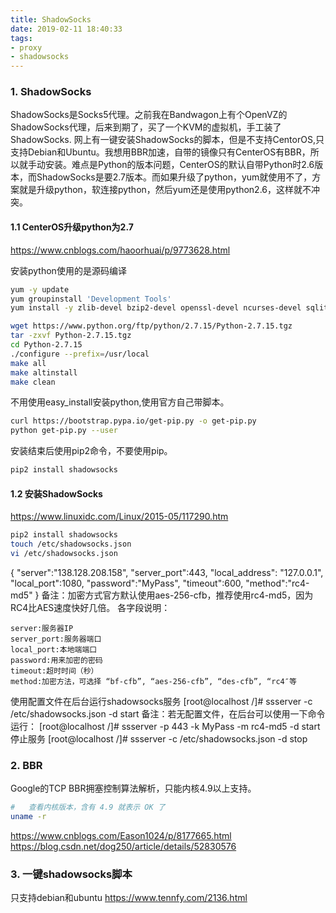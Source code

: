 ```yaml
---
title: ShadowSocks
date: 2019-02-11 18:40:33
tags:
- proxy
- shadowsocks
---
```


### 1. ShadowSocks
ShadowSocks是Socks5代理。之前我在Bandwagon上有个OpenVZ的ShadowSocks代理，后来到期了，买了一个KVM的虚拟机，手工装了ShadowSocks.
网上有一键安装ShadowSocks的脚本，但是不支持CentorOS,只支持Debian和Ubuntu。我想用BBR加速，自带的镜像只有CenterOS有BBR，所以就手动安装。难点是Python的版本问题，CenterOS的默认自带Python时2.6版本，而ShadowSocks是要2.7版本。而如果升级了python，yum就使用不了，方案就是升级python，软连接python，然后yum还是使用python2.6，这样就不冲突。

#### 1.1 CenterOS升级python为2.7
https://www.cnblogs.com/haoorhuai/p/9773628.html

安装python使用的是源码编译
``` bash
yum -y update
yum groupinstall 'Development Tools'
yum install -y zlib-devel bzip2-devel openssl-devel ncurses-devel sqlite-devel readline-devel tk-devel gdbm-devel db4-devel libpcap-devel xz-devel expat-devel

wget https://www.python.org/ftp/python/2.7.15/Python-2.7.15.tgz
tar -zxvf Python-2.7.15.tgz 
cd Python-2.7.15
./configure --prefix=/usr/local
make all
make altinstall
make clean
```

不用使用easy_install安装python,使用官方自己带脚本。
``` bash
curl https://bootstrap.pypa.io/get-pip.py -o get-pip.py
python get-pip.py --user
```

安装结束后使用pip2命令，不要使用pip。
``` bash
pip2 install shadowsocks
```

#### 1.2 安装ShadowSocks
https://www.linuxidc.com/Linux/2015-05/117290.htm

``` bash
pip2 install shadowsocks
touch /etc/shadowsocks.json 
vi /etc/shadowsocks.json 
```
{ 
"server":"138.128.208.158", 
"server_port":443, 
"local_address": "127.0.0.1", 
"local_port":1080, 
"password":"MyPass", 
"timeout":600, 
"method":"rc4-md5"
}
备注：加密方式官方默认使用aes-256-cfb，推荐使用rc4-md5，因为 RC4比AES速度快好几倍。
各字段说明：

    server:服务器IP
    server_port:服务器端口
    local_port:本地端端口
    password:用来加密的密码
    timeout:超时时间（秒）
    method:加密方法，可选择 “bf-cfb”, “aes-256-cfb”, “des-cfb”, “rc4″等

使用配置文件在后台运行shadowsocks服务
[root@localhost /]# ssserver -c /etc/shadowsocks.json -d start
备注：若无配置文件，在后台可以使用一下命令运行：
[root@localhost /]# ssserver -p 443 -k MyPass -m rc4-md5 -d start
停止服务
[root@localhost /]# ssserver -c /etc/shadowsocks.json -d stop

### 2. BBR
Google的TCP BBR拥塞控制算法解析，只能内核4.9以上支持。
``` bash
#   查看内核版本，含有 4.9 就表示 OK 了
uname -r
```
https://www.cnblogs.com/Eason1024/p/8177665.html
https://blog.csdn.net/dog250/article/details/52830576

### 3. 一键shadowsocks脚本
只支持debian和ubuntu
https://www.tennfy.com/2136.html
